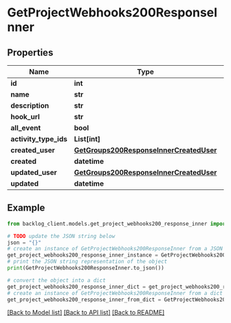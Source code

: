 # GetProjectWebhooks200ResponseInner


## Properties

Name | Type | Description | Notes
------------ | ------------- | ------------- | -------------
**id** | **int** |  | [optional] 
**name** | **str** |  | [optional] 
**description** | **str** |  | [optional] 
**hook_url** | **str** |  | [optional] 
**all_event** | **bool** |  | [optional] 
**activity_type_ids** | **List[int]** |  | [optional] 
**created_user** | [**GetGroups200ResponseInnerCreatedUser**](GetGroups200ResponseInnerCreatedUser.md) |  | [optional] 
**created** | **datetime** |  | [optional] 
**updated_user** | [**GetGroups200ResponseInnerCreatedUser**](GetGroups200ResponseInnerCreatedUser.md) |  | [optional] 
**updated** | **datetime** |  | [optional] 

## Example

```python
from backlog_client.models.get_project_webhooks200_response_inner import GetProjectWebhooks200ResponseInner

# TODO update the JSON string below
json = "{}"
# create an instance of GetProjectWebhooks200ResponseInner from a JSON string
get_project_webhooks200_response_inner_instance = GetProjectWebhooks200ResponseInner.from_json(json)
# print the JSON string representation of the object
print(GetProjectWebhooks200ResponseInner.to_json())

# convert the object into a dict
get_project_webhooks200_response_inner_dict = get_project_webhooks200_response_inner_instance.to_dict()
# create an instance of GetProjectWebhooks200ResponseInner from a dict
get_project_webhooks200_response_inner_from_dict = GetProjectWebhooks200ResponseInner.from_dict(get_project_webhooks200_response_inner_dict)
```
[[Back to Model list]](../README.md#documentation-for-models) [[Back to API list]](../README.md#documentation-for-api-endpoints) [[Back to README]](../README.md)


